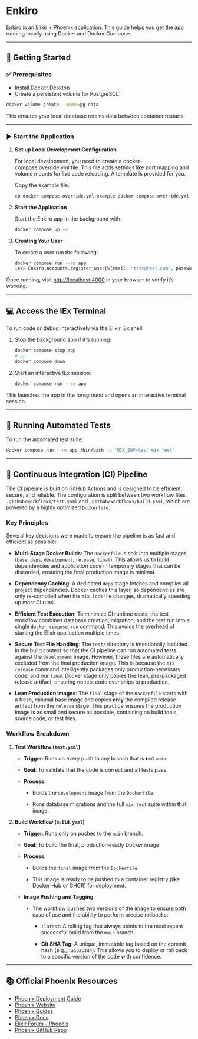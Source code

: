 # Enkiro

Enkiro is an Elixir + Phoenix application. This guide helps you get the app running locally using Docker and Docker Compose.

---

## 🚀 Getting Started

### ✅ Prerequisites

* [Install Docker Desktop](https://docs.docker.com/desktop/setup/install/mac-install/)
* Create a persistent volume for PostgreSQL:

```bash
docker volume create --name=pg-data
```

This ensures your local database retains data between container restarts.

---

### ▶️ Start the Application

1. **Set up Local Development Configuration**

   For local development, you need to create a docker-compose.override.yml file. This file adds settings like port mapping and volume mounts for live code reloading. A template is provided for you.

   Copy the example file:

   ```bash
   cp docker-compose.override.yml.example docker-compose.override.yml
   ```
2. **Start the Application**

   Start the Enkiro app in the background with:

   ```bash
   docker compose up -d
   ```
3. **Creating Your User**

   To create a user run the following:

   ```bash
   docker compose run --rm app
   iex> Enkiro.Accounts.register_user(%{email: "test@test.com", password: "password123password123"})
   ```

Once running, visit [http://localhost:4000](http://localhost:4000) in your browser to verify it’s working.

---

## 💻 Access the IEx Terminal

To run code or debug interactively via the Elixir IEx shell:

1. Stop the background app if it's running:

   ```bash
   docker compose stop app
   # or
   docker compose down
   ```

2. Start an interactive IEx session:

   ```bash
   docker compose run --rm app
   ```

This launches the app in the foreground and opens an interactive terminal session.

---

## 🧪 Running Automated Tests

To run the automated test suite:

```bash
docker compose run --rm app /bin/bash -c "MIX_ENV=test mix test"
```

---

## 🤖 Continuous Integration (CI) Pipeline

The CI pipeline is built on GitHub Actions and is designed to be efficient, secure, and reliable. The configuration is split between two workflow files, `.github/workflows/test.yaml` and `.github/workflows/build.yaml`, which are powered by a highly optimized `Dockerfile`.

### Key Principles

Several key decisions were made to ensure the pipeline is as fast and efficient as possible:

* **Multi-Stage Docker Builds**: The `Dockerfile` is split into multiple stages (`base`, `deps`, `development`, `release`, `final`). This allows us to build dependencies and application code in temporary stages that can be discarded, ensuring the final production image is minimal.

* **Dependency Caching**: A dedicated `deps` stage fetches and compiles all project dependencies. Docker caches this layer, so dependencies are only re-compiled when the `mix.lock` file changes, dramatically speeding up most CI runs.

* **Efficient Test Execution**: To minimize CI runtime costs, the test workflow combines database creation, migration, and the test run into a single `docker compose run` command. This avoids the overhead of starting the Elixir application multiple times.

* **Secure Test File Handling**: The `test/` directory is intentionally included in the build context so that the CI pipeline can run automated tests against the `development` image. However, these files are automatically excluded from the final production image. This is because the `mix release` command intelligently packages only production-necessary code, and our `final` Docker stage only copies this lean, pre-packaged release artifact, ensuring no test code ever ships to production.

* **Lean Production Images**: The `final` stage of the `Dockerfile` starts with a fresh, minimal base image and copies **only** the compiled release artifact from the `release` stage. This practice ensures the production image is as small and secure as possible, containing no build tools, source code, or test files.

### Workflow Breakdown

1. **Test Workflow (`test.yaml`)**

   * **Trigger**: Runs on every push to any branch that is **not** `main`.

   * **Goal**: To validate that the code is correct and all tests pass.

   * **Process**:

     * Builds the `development` image from the `Dockerfile`.

     * Runs database migrations and the full `mix test` suite within that image.

2. **Build Workflow (`build.yaml`)**

   * **Trigger**: Runs only on pushes to the `main` branch.

   * **Goal**: To build the final, production-ready Docker image.

   * **Process**:

     * Builds the `final` image from the `Dockerfile`.

     * This image is ready to be pushed to a container registry (like Docker Hub or GHCR) for deployment.

   * **Image Pushing and Tagging**:

      * The workflow pushes two versions of the image to ensure both ease of use and the ability to perform precise rollbacks:

         * `:latest`: A rolling tag that always points to the most recent successful build from the `main` branch.

         *  **Git SHA Tag**: A unique, immutable tag based on the commit hash (e.g., `:a1b2c3d4`). This allows you to deploy or roll back to a specific version of the code with confidence.

---

## 📚 Official Phoenix Resources

* [Phoenix Deployment Guide](https://hexdocs.pm/phoenix/deployment.html)
* [Phoenix Website](https://www.phoenixframework.org/)
* [Phoenix Guides](https://hexdocs.pm/phoenix/overview.html)
* [Phoenix Docs](https://hexdocs.pm/phoenix)
* [Elixir Forum – Phoenix](https://elixirforum.com/c/phoenix-forum)
* [Phoenix GitHub Repo](https://github.com/phoenixframework/phoenix)
